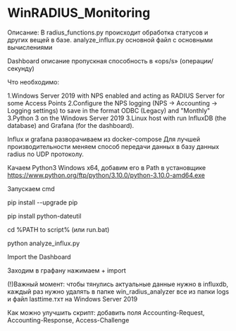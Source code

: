 # WinRADIUS_Monitoring

Описание:
В radius_functions.py происходит обработка статусов и других вещей в базе.
analyze_influx.py основной файл с основными вычислениями

Dashboard описание
пропускная способность в «ops/s» (операции/секунду) 

Что необходимо:

1.Windows Server 2019 with NPS enabled and acting as RADIUS Server for some Access Points
2.Configure the NPS logging (NPS -> Accounting -> Logging settings) to save in the format ODBC (Legacy) and "Monthly"
3.Python 3 on the Windows Server 2019 
3.Linux host with run InfluxDB (the database) and Grafana (for the dashboard).

Influx и grafana разворачиваем из docker-compose
Для лучшей производительности меняем способ передачи данных в базу данных radius по UDP протоколу. 
 

Качаем Python3 Windows x64, добавим его в Path в установщике
https://www.python.org/ftp/python/3.10.0/python-3.10.0-amd64.exe


Запускаем cmd

pip install --upgrade pip

pip install python-dateutil


cd %PATH to script% (или run.bat)

python analyze_influx.py


Import the Dashboard

Заходим в графану нажимаем + import

(!)Важный момент: чтобы тянулись актуальные данные нужно в influxdb, каждый раз нужно удалять в папке win_radius_analyzer все из папки logs и файл lasttime.тхт на Windows Server 2019



Как можно улучшить скрипт:
добавить поля Accounting-Request, Accounting-Response, Access-Challenge


